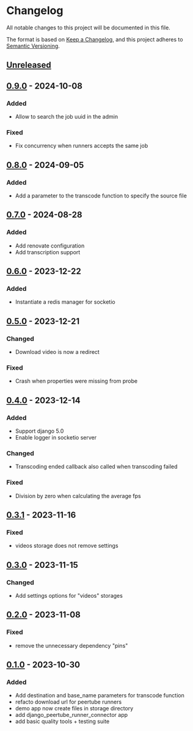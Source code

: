 # Changelog

All notable changes to this project will be documented in this file.

The format is based on
[Keep a Changelog](https://keepachangelog.com/en/1.0.0/),
and this project adheres to
[Semantic Versioning](https://semver.org/spec/v2.0.0.html).

## [Unreleased]

## [0.9.0] - 2024-10-08

### Added

- Allow to search the job uuid in the admin

### Fixed

- Fix concurrency when runners accepts the same job

## [0.8.0] - 2024-09-05

### Added

- Add a parameter to the transcode function to specify the source file

## [0.7.0] - 2024-08-28

### Added

- Add renovate configuration
- Add transcription support

## [0.6.0] - 2023-12-22

### Added

- Instantiate a redis manager for socketio

## [0.5.0] - 2023-12-21

### Changed

- Download video is now a redirect

### Fixed

- Crash when properties were missing from probe

## [0.4.0] - 2023-12-14

### Added

- Support django 5.0
- Enable logger in socketio server

### Changed

- Transcoding ended callback also called when transcoding failed

### Fixed

- Division by zero when calculating the average fps

## [0.3.1] - 2023-11-16

### Fixed

- videos storage does not remove settings

## [0.3.0] - 2023-11-15

### Changed

- Add settings options for "videos" storages

## [0.2.0] - 2023-11-08

### Fixed

- remove the unnecessary dependency "pins"

## [0.1.0] - 2023-10-30

### Added

- Add destination and base_name parameters for transcode function
- refacto download url for peertube runners
- demo app now create files in storage directory
- add django_peertube_runner_connector app
- add basic quality tools + testing suite 

[unreleased]: https://github.com/openfun/django-peertube-runner-connector/compare/v0.9.0...main
[0.9.0]: https://github.com/openfun/django-peertube-runner-connector/compare/v0.8.0...v0.9.0
[0.8.0]: https://github.com/openfun/django-peertube-runner-connector/compare/v0.7.0...v0.8.0
[0.7.0]: https://github.com/openfun/django-peertube-runner-connector/compare/v0.6.0...v0.7.0
[0.6.0]: https://github.com/openfun/django-peertube-runner-connector/compare/v0.5.0...v0.6.0
[0.5.0]: https://github.com/openfun/django-peertube-runner-connector/compare/v0.4.0...v0.5.0
[0.4.0]: https://github.com/openfun/django-peertube-runner-connector/compare/v0.3.1...v0.4.0
[0.3.1]: https://github.com/openfun/django-peertube-runner-connector/compare/v0.3.0...v0.3.1
[0.3.0]: https://github.com/openfun/django-peertube-runner-connector/compare/v0.2.0...v0.3.0
[0.2.0]: https://github.com/openfun/django-peertube-runner-connector/compare/v0.1.0...v0.2.0
[0.1.0]: https://github.com/openfun/django-peertube-runner-connector/compare/9e5f8ab06a66d500614003ac0cbf0bb874304de0...v0.1.0
